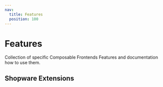 ```yaml
---
nav:
  title: Features
  position: 100
---
```


# Features

Collection of specific Composable Frontends Features and documentation how to use them.
<PageRef page="sitemap.html" title="Sitemap" sub="A Sitemap is generated by combining two sitemaps, Frontend and Shopware admin." />
<PageRef page="wishlist.html" title="Wishlist" sub="How to use the built-in wishlist API to create wishlist functionalities in your application." />
<PageRef page="broadcasting.html" title="Broadcasting" sub="How to communicate between browser tabs" />
<PageRef page="maintenance-mode.html" title="Maintenance mode" sub="How to use maintenance mode with the Composable Frontends app" />

## Shopware Extensions

<PageRef page="./custom-products.html" title="Custom Products" sub="Example of integration with Custom Products extension" />
